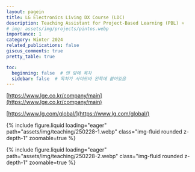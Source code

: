 ```yaml
---
layout: pagein
title: LG Electronics Living DX Course (LDC)
description: Teaching Assistant for Project-Based Learning (PBL) ⭐️
# img: assets/img/projects/pintos.webp
importance: 1
category: Winter 2024
related_publications: false
giscus_comments: true
pretty_table: true

toc:
  beginning: false  # 맨 앞에 목차
  sidebar: false  # 목차가 사이드바 왼쪽에 붙어있음
---
```


[https://www.lge.co.kr/company/main](https://www.lge.co.kr/company/main)

[https://www.lg.com/global/](https://www.lg.com/global/)

{% include figure.liquid loading="eager" path="assets/img/teaching/250228-1.webp" class="img-fluid rounded z-depth-1" zoomable=true %} 

{% include figure.liquid loading="eager" path="assets/img/teaching/250228-2.webp" class="img-fluid rounded z-depth-1" zoomable=true %} 
